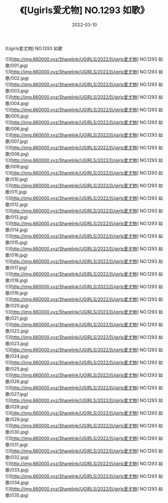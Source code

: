 ﻿---
layout: post
title:  《[Ugirls爱尤物] NO.1293 如歌》
date:   2022-03-10
img: http://img.660000.xyz/Sharelink/UGIRLS/2022/[Ugirls爱尤物] NO.1293 如歌/000.jpg
categories: [美女, 清纯, 唯美]
---

[Ugirls爱尤物] NO.1293 如歌

 ![](http://img.660000.xyz/Sharelink/UGIRLS/2022/[Ugirls爱尤物] NO.1293 如歌/001.jpg) <br>![](http://img.660000.xyz/Sharelink/UGIRLS/2022/[Ugirls爱尤物] NO.1293 如歌/002.jpg) <br>![](http://img.660000.xyz/Sharelink/UGIRLS/2022/[Ugirls爱尤物] NO.1293 如歌/003.jpg) <br>![](http://img.660000.xyz/Sharelink/UGIRLS/2022/[Ugirls爱尤物] NO.1293 如歌/004.jpg) <br>![](http://img.660000.xyz/Sharelink/UGIRLS/2022/[Ugirls爱尤物] NO.1293 如歌/005.jpg) <br>![](http://img.660000.xyz/Sharelink/UGIRLS/2022/[Ugirls爱尤物] NO.1293 如歌/006.jpg) <br>![](http://img.660000.xyz/Sharelink/UGIRLS/2022/[Ugirls爱尤物] NO.1293 如歌/007.jpg) <br>![](http://img.660000.xyz/Sharelink/UGIRLS/2022/[Ugirls爱尤物] NO.1293 如歌/008.jpg) <br>![](http://img.660000.xyz/Sharelink/UGIRLS/2022/[Ugirls爱尤物] NO.1293 如歌/009.jpg) <br>![](http://img.660000.xyz/Sharelink/UGIRLS/2022/[Ugirls爱尤物] NO.1293 如歌/010.jpg) <br>![](http://img.660000.xyz/Sharelink/UGIRLS/2022/[Ugirls爱尤物] NO.1293 如歌/011.jpg) <br>![](http://img.660000.xyz/Sharelink/UGIRLS/2022/[Ugirls爱尤物] NO.1293 如歌/012.jpg) <br>![](http://img.660000.xyz/Sharelink/UGIRLS/2022/[Ugirls爱尤物] NO.1293 如歌/013.jpg) <br>![](http://img.660000.xyz/Sharelink/UGIRLS/2022/[Ugirls爱尤物] NO.1293 如歌/014.jpg) <br>![](http://img.660000.xyz/Sharelink/UGIRLS/2022/[Ugirls爱尤物] NO.1293 如歌/015.jpg) <br>![](http://img.660000.xyz/Sharelink/UGIRLS/2022/[Ugirls爱尤物] NO.1293 如歌/016.jpg) <br>![](http://img.660000.xyz/Sharelink/UGIRLS/2022/[Ugirls爱尤物] NO.1293 如歌/017.jpg) <br>![](http://img.660000.xyz/Sharelink/UGIRLS/2022/[Ugirls爱尤物] NO.1293 如歌/018.jpg) <br>![](http://img.660000.xyz/Sharelink/UGIRLS/2022/[Ugirls爱尤物] NO.1293 如歌/019.jpg) <br>![](http://img.660000.xyz/Sharelink/UGIRLS/2022/[Ugirls爱尤物] NO.1293 如歌/020.jpg) <br>![](http://img.660000.xyz/Sharelink/UGIRLS/2022/[Ugirls爱尤物] NO.1293 如歌/021.jpg) <br>![](http://img.660000.xyz/Sharelink/UGIRLS/2022/[Ugirls爱尤物] NO.1293 如歌/022.jpg) <br>![](http://img.660000.xyz/Sharelink/UGIRLS/2022/[Ugirls爱尤物] NO.1293 如歌/023.jpg) <br>![](http://img.660000.xyz/Sharelink/UGIRLS/2022/[Ugirls爱尤物] NO.1293 如歌/024.jpg) <br>![](http://img.660000.xyz/Sharelink/UGIRLS/2022/[Ugirls爱尤物] NO.1293 如歌/025.jpg) <br>![](http://img.660000.xyz/Sharelink/UGIRLS/2022/[Ugirls爱尤物] NO.1293 如歌/026.jpg) <br>![](http://img.660000.xyz/Sharelink/UGIRLS/2022/[Ugirls爱尤物] NO.1293 如歌/027.jpg) <br>![](http://img.660000.xyz/Sharelink/UGIRLS/2022/[Ugirls爱尤物] NO.1293 如歌/028.jpg) <br>![](http://img.660000.xyz/Sharelink/UGIRLS/2022/[Ugirls爱尤物] NO.1293 如歌/029.jpg) <br>![](http://img.660000.xyz/Sharelink/UGIRLS/2022/[Ugirls爱尤物] NO.1293 如歌/030.jpg) <br>![](http://img.660000.xyz/Sharelink/UGIRLS/2022/[Ugirls爱尤物] NO.1293 如歌/031.jpg) <br>![](http://img.660000.xyz/Sharelink/UGIRLS/2022/[Ugirls爱尤物] NO.1293 如歌/032.jpg) <br>![](http://img.660000.xyz/Sharelink/UGIRLS/2022/[Ugirls爱尤物] NO.1293 如歌/033.jpg) <br>![](http://img.660000.xyz/Sharelink/UGIRLS/2022/[Ugirls爱尤物] NO.1293 如歌/034.jpg) <br>![](http://img.660000.xyz/Sharelink/UGIRLS/2022/[Ugirls爱尤物] NO.1293 如歌/035.jpg) <br>